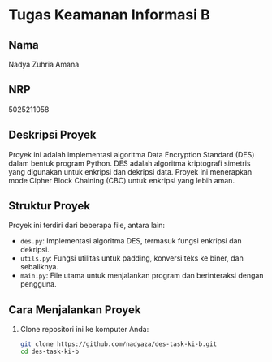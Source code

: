 # Tugas Keamanan Informasi B

## Nama
Nadya Zuhria Amana

## NRP
5025211058

## Deskripsi Proyek
Proyek ini adalah implementasi algoritma Data Encryption Standard (DES) dalam bentuk program Python. DES adalah algoritma kriptografi simetris yang digunakan untuk enkripsi dan dekripsi data. Proyek ini menerapkan mode Cipher Block Chaining (CBC) untuk enkripsi yang lebih aman.

## Struktur Proyek
Proyek ini terdiri dari beberapa file, antara lain:
- `des.py`: Implementasi algoritma DES, termasuk fungsi enkripsi dan dekripsi.
- `utils.py`: Fungsi utilitas untuk padding, konversi teks ke biner, dan sebaliknya.
- `main.py`: File utama untuk menjalankan program dan berinteraksi dengan pengguna.

## Cara Menjalankan Proyek
1. Clone repositori ini ke komputer Anda:
   ```bash
   git clone https://github.com/nadyaza/des-task-ki-b.git
   cd des-task-ki-b
